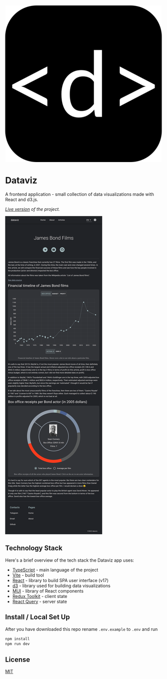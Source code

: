 ![Logo of the project](https://github.com/george-mix/data-visualization/blob/master/public/favicon.svg)

# Dataviz

A frontend application - small collection of data visualizations made with React and d3.js.

*[Live version](https://george-mix.github.io/data-visualization/) of the project.*

![Preview of the project](assets/preview.png)

## Technology Stack 
Here's a brief overview of the tech stack the Dataviz app uses:
- [TypeScript](https://github.com/microsoft/TypeScript) - main language of the project
- [Vite](https://github.com/vitejs/vite) - build tool
- [React](https://github.com/facebook/react) - library to build SPA user interface (v17)
- [d3](https://github.com/d3/d3) - library used for building data visualizations
- [MUI](https://github.com/mui/material-ui) - library of React components
- [Redux Toolkit](https://github.com/reduxjs/redux-toolkit) - client state
- [React Query](https://github.com/TanStack/query) - server state

## Install / Local Set Up

After you have downloaded this repo rename `.env.example` to `.env` and run

```sh
npm install
npm run dev
```

## License

[MIT](https://opensource.org/licenses/MIT)

